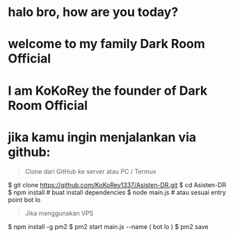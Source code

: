 # halo bro, how are you today?
# welcome to my family Dark Room Official
# I am KoKoRey the founder of Dark Room Official

# jika kamu ingin menjalankan via github:

> Clone dari GitHub ke server atau PC / Termux

$ git clone https://github.com/KoKoRey1337/Asisten-DR.git
$ cd Asisten-DR
$ npm install   # buat install dependencies
$ node main.js  # atau sesuai entry point bot lo

> Jika menggunakan VPS

$ npm install -g pm2
$ pm2 start main.js --name ( bot lo )
$ pm2 save
